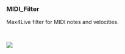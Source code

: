 ### MIDI_Filter
Max4Live filter for MIDI notes and velocities.


<br/>

![](https://github.com/tfari/MIDI_Filter/blob/master/interface.png)
<br/>
